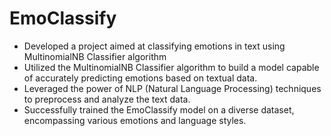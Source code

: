 # EmoClassify
- Developed a project aimed at classifying emotions in text using MultinomialNB Classifier algorithm
- Utilized the MultinomialNB Classifier algorithm to build a model capable of accurately predicting emotions based on textual data.
- Leveraged the power of NLP (Natural Language Processing) techniques to preprocess and analyze the text data.
- Successfully trained the EmoClassify model on a diverse dataset, encompassing various emotions and language styles.






